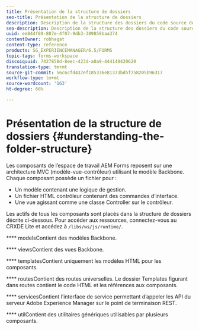 ```yaml
---
title: Présentation de la structure de dossiers
seo-title: Présentation de la structure de dossiers
description: Description de la structure des dossiers du code source de l’espace de travail AEM Forms à personnaliser.
seo-description: Description de la structure des dossiers du code source de l’espace de travail AEM Forms à personnaliser.
uuid: ee844f89-887e-4f07-9db3-389859baa374
contentOwner: robhagat
content-type: reference
products: SG_EXPERIENCEMANAGER/6.5/FORMS
topic-tags: forms-workspace
discoiquuid: 7427858d-8eec-423d-a0a9-444140420620
translation-type: tm+mt
source-git-commit: 56c6cfd437ef185336e81373bd5f758205b96317
workflow-type: tm+mt
source-wordcount: '163'
ht-degree: 66%

---
```



# Présentation de la structure de dossiers  {#understanding-the-folder-structure}

Les composants de l’espace de travail AEM Forms reposent sur une architecture MVC (modèle-vue-contrôleur) utilisant le modèle Backbone. Chaque composant possède un fichier pour :

* Un modèle contenant une logique de gestion.
* Un fichier HTML contrôleur contenant des commandes d’interface.
* Une vue agissant comme une classe Controller sur le contrôleur.

Les actifs de tous les composants sont placés dans la structure de dossiers décrite ci-dessous. Pour accéder aux ressources, connectez-vous au CRXDE Lite et accédez à `/libs/ws/js/runtime/`.

**** modelsContient des modèles Backbone.

**** viewsContient des vues Backbone.

**** templatesContient uniquement les modèles HTML pour les composants.

**** routesContient des routes universelles. Le dossier Templates figurant dans routes contient le code HTML et les références aux composants.

**** servicesContient l’interface de service permettant d’appeler les API du serveur Adobe Experience Manager sur le point de terminaison REST.

**** utilContient des utilitaires génériques utilisables par plusieurs composants.
